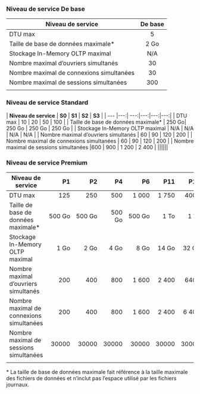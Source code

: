 <!--
Used in:
sql-database-performance-guidance.md  
sql-database-resource-limits.md
sql-database-service-tiers.md  
-->

### <a name="basic-service-tier"></a>Niveau de service De base
| **Niveau de service** | **De base** |
| --- | :---: |
| DTU max | 5 |
| Taille de base de données maximale* |2 Go|
| Stockage In-Memory OLTP maximal |N/A |
| Nombre maximal d’ouvriers simultanés |30 |
| Nombre maximal de connexions simultanées |30 |
| Nombre maximal de sessions simultanées |300 |
|||

### <a name="standard-service-tier"></a>Niveau de service Standard
| **Niveau de service** | **S0** | **S1** | **S2** | **S3** |
| --- |---:| ---:|---:|---:|---:|
| DTU max | 10 | 20 | 50 | 100 |
| Taille de base de données maximale* | 250 Go| 250 Go | 250 Go | 250 Go |
| Stockage In-Memory OLTP maximal | N/A | N/A | N/A | N/A |
| Nombre maximal d’ouvriers simultanés | 60 | 90 | 120 | 200 |
| Nombre maximal de connexions simultanées | 60 | 90 | 120 | 200 |
| Nombre maximal de sessions simultanées |600 | 900 | 1 200 | 2 400 |
||||||

### <a name="premium-service-tier"></a>Niveau de service Premium 
| **Niveau de service** | **P1** | **P2** | **P4** | **P6** | **P11** | **P15** | 
| --- |---:|---:|---:|---:|---:|---:|
| DTU max | 125 | 250 | 500 | 1 000 | 1 750 | 4000 |
| Taille de base de données maximale* | 500 Go | 500 Go | 500 Go | 500 Go | 1 To | 1 To |
| Stockage In-Memory OLTP maximal | 1 Go | 2 Go | 4 Go | 8 Go | 14 Go | 32 Go |
| Nombre maximal d’ouvriers simultanés | 200 | 400 | 800 | 1 600 | 2 400 | 6400 |
| Nombre maximal de connexions simultanées | 200 | 400| 800| 1 600| 2 400| 6 400 |
| Nombre maximal de sessions simultanées | 30000| 30000| 30000| 30000| 30000| 30000 |
|||||||

\* La taille de base de données maximale fait référence à la taille maximale des fichiers de données et n’inclut pas l’espace utilisé par les fichiers journaux.

<!--HONumber=Jan17_HO2-->


